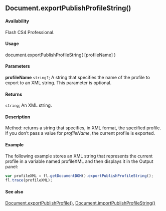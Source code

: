 ## Document.exportPublishProfileString()

#### Availability

Flash CS4 Professional.

#### Usage

document.exportPublishProfileString( [profileName] )

#### Parameters

**profileName** `string?`; A string that specifies the name of the profile to export to an XML string. This parameter is optional.

#### Returns

`string`; An XML string.

#### Description

Method: returns a string that specifies, in XML format, the specified profile. If you don’t pass a value for *profileName*, the current profile is exported.

#### Example

The following example stores an XML string that represents the current profile in a variable named profileXML and then displays it in the Output panel:

```javascript
var profileXML = fl.getDocumentDOM().exportPublishProfileString(); 
fl.trace(profileXML);
```

#### See also

[Document.exportPublishProfile()](../Document_object/Document65.md), [Document.importPublishProfileString()](../Document_object/Document95.md)

